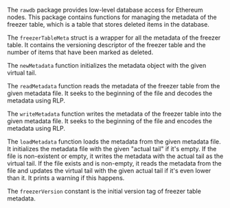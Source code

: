 The `rawdb` package provides low-level database access for Ethereum nodes. This package contains functions for managing the metadata of the freezer table, which is a table that stores deleted items in the database.

The `freezerTableMeta` struct is a wrapper for all the metadata of the freezer table. It contains the versioning descriptor of the freezer table and the number of items that have been marked as deleted.

The `newMetadata` function initializes the metadata object with the given virtual tail.

The `readMetadata` function reads the metadata of the freezer table from the given metadata file. It seeks to the beginning of the file and decodes the metadata using RLP.

The `writeMetadata` function writes the metadata of the freezer table into the given metadata file. It seeks to the beginning of the file and encodes the metadata using RLP.

The `loadMetadata` function loads the metadata from the given metadata file. It initializes the metadata file with the given "actual tail" if it's empty. If the file is non-existent or empty, it writes the metadata with the actual tail as the virtual tail. If the file exists and is non-empty, it reads the metadata from the file and updates the virtual tail with the given actual tail if it's even lower than it. It prints a warning if this happens.

The `freezerVersion` constant is the initial version tag of freezer table metadata.
